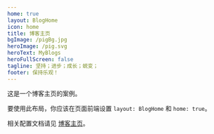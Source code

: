 ```yaml
---
home: true
layout: BlogHome
icon: home
title: 博客主页
bgImage: /pigBg.jpg
heroImage: /pig.svg
heroText: MyBlogs
heroFullScreen: false
tagline: 坚持；进步；成长；蜕变；
footer: 保持乐观！
---
```


这是一个博客主页的案例。

要使用此布局，你应该在页面前端设置 `layout: BlogHome` 和 `home: true`。

相关配置文档请见 [博客主页](https://theme-hope.vuejs.press/zh/guide/blog/home/)。
